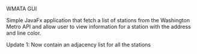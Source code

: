 WMATA GUI

Simple JavaFx application that fetch a list of stations from the Washington Metro API and allow user to view information for a station with the address and line color.

Update 1:
Now contain an adjacency list for all the stations